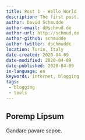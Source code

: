 ```yaml
---
title: Post 1 - Hello World
description: The first post.
author: David Schmudde
author-email: d@schmud.de
author-url: http://schmud.de
author-github: schmudde
author-twitter: dschmudde
location: Turin, Italy
date-created: 2020-04-09
date-modified: 2020-04-09
date-published: 2020-04-09
in-language: en
keywords: internet, blogging
tags:
 - blogging
 - tools
---
```


## Poremp Lipsum

Gandare pavare sepoe.
